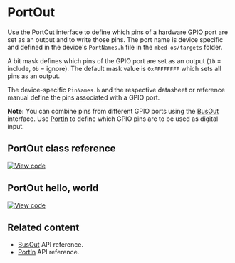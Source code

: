 # PortOut

Use the PortOut interface to define which pins of a hardware GPIO port are set as an output and to write those pins. The port name is device specific and defined in the device's `PortNames.h` file in the `mbed-os/targets` folder.

A bit mask defines which pins of the GPIO port are set as an output (`1b` = include, `0b` = ignore). The default mask value is `0xFFFFFFFF` which sets all pins as an output.

The device-specific `PinNames.h` and the respective datasheet or reference manual define the pins associated with a GPIO port.

<span class="notes">**Note:** You can combine pins from different GPIO ports using the [BusOut](busout.html) interface. Use [PortIn](portin.html) to define which GPIO pins are to be used as digital input.</span>

## PortOut class reference

[![View code](https://www.mbed.com/embed/?type=library)](https://os.mbed.com/docs/mbed-os/6.0.0-preview/mbed-os-api-doxy/classmbed_1_1_digital_out.html/classmbed_1_1_port_out.html)

## PortOut hello, world

[![View code](https://www.mbed.com/embed/?url=https://os.mbed.com/teams/mbed_example/code/PortOut_HelloWorld/)](https://os.mbed.com/teams/mbed_example/code/PortOut_HelloWorld/file/e4e6fab14d21/main.cpp)

## Related content

- [BusOut](busout.html) API reference.
- [PortIn](portin.html) API reference.
